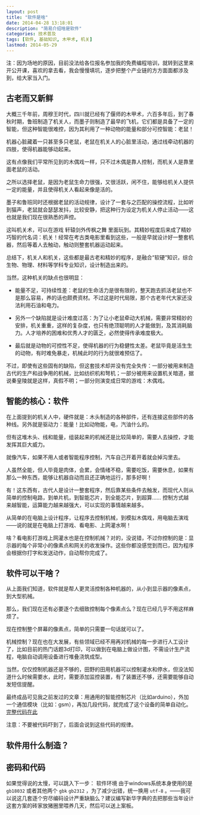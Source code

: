 ```yaml
---
layout: post
title: "软件是啥"
date: 2014-04-28 13:18:01
description: "简易介绍啥是软件"
categories: 技术普及
tags: [软件, 基础知识, 木甲术, 机关]
lastmod: 2014-05-29
---
```


注：因为场地的原因，目前没法给各位报名参加我的免费编程培训，就转到这里来开公开课，喜欢的拿去看，我会慢慢填坑，逐步把整个产业链的方方面面都涉及到，给大家当入门。

## 古老而又新鲜 ##

大概三千年前，周穆王时代，四川就已经有了偃师的木甲术，六百多年后，到了春秋时期，鲁班制造了机关人，而墨子则制造了最早的飞机，它们都是具备了一定的智能，但这种智能很难控，因为其利用了一种动物的能量和部分可控智能：老鼠！

机器心脏藏着一只甚至多只老鼠，老鼠在机关人的心脏里活动，通过线牵动机器的四肢，使得机器能够动起来。

这有点像我们平常所见到的木偶戏一样，只不过木偶是靠人控制，而机关人是靠里面老鼠的活动。

之所以选择老鼠，是因为老鼠生命力很强，又很活跃，闲不住，能够给机关人提供一定的能量，并且使得机关人看起来像是活的。

墨子和鲁班同时还根据老鼠的活动规律，设计了一套与之匹配的操控流程，比如听到猫声，老鼠就会瑟瑟发抖，比较安静，把这种行为设定为机关人停止活动——这也就是我们现在很熟悉的声控。

这叫机关术，可以在游戏 轩辕剑外传枫之舞 里面玩到。其精妙程度后来成了精妙巧智的代名词：机关！经常在考古类电影里看到这些，一般是早就设计好一整套机器，然后等着人去触动，触动则整套机器运动起来。

总结下，机关人和机关，这些都是最古老和精妙的程序，是融合“软硬”知识，综合生物、物理、材料等学科专业知识，设计制造出来的。

当然，这种机关的缺点也很明显：

+ 能量不足，可持续性差：老鼠的生命活力是很有限的，整天跑去抓活老鼠也不是那么容易，养的话也颇费资材。不过这是时代局限，那个古老年代大家还没法利用石油和电力。

+ 另外一个缺陷就是设计难度过高：为了让小老鼠牵动大机械，需要非常精妙的安排，机关重重，这样的复杂度，也只有绝顶聪明的人才能做到，及其消耗脑力。人才培养的困难和优秀人才的匮乏，必然使得传承难度极大。

+ 最后就是动物的可控性不足，使得机器的行为稳健性太差。老鼠毕竟是活生生的动物，有时难免暴走，机械此时的行为就很难预估了。

不过，即使有这些固有的缺陷，但这套技术却并没有完全失传：一部分被用来制造古代的生产和战争用的机械，比如纺织机和弩机；一部分被用来设置机关暗道，据说秦皇陵就是这样，真假不明；一部分则演变成日常的游戏：木偶戏。


## 智能的核心：软件 ##

在上面提到的机关人中，硬件就是：木头制造的各种部件，还有连接这些部件的各种线。另外就是驱动力：能量！比如动物能，电，汽油什么的。

但有这堆木头、线和能量，组装起来的机械还是比较简单的，需要人去操控，才能发挥其巨大威力。

就像汽车，如果不用人或者智能程序控制，汽车自己开着开着就会掉沟里去。

人虽然全能，但人毕竟是肉体，会累，会情绪不稳，需要吃饭，需要休息，如果有那么一种东西，能够让机器自动而且还正确地运行，那多好啊！

有！这东西有，古代人是设计一整套程序，然后靠某些条件去触发，而现代人则从简单的控制电路，到单片机，到智能芯片，到全能芯片，到超算……
控制方式越来越智能，运算能力越来越强大，可以实现的事情越来越多。

从简单的在电脑上设计程序，让程序去控制机械，到模拟木偶戏，用电脑去演戏——说的就是在电脑上打游戏、看电影、上网灌水啊！

啥？看电影打游戏上网灌水也是在控制机械？对的，没说错，不过你控制的是：显示器的每个非常小的像素点和网关的收发操作。这些你都没感觉到而已，因为程序会根据你打字和发送动作，自动帮你完成了。


## 软件可以干啥？ ##

从上面我们知道，软件就是帮人更灵活控制各种机器的，从小到显示器的像素点，到大型机械。

那么，我们现在还有必要逐个去细致控制每个像素点么？现在已经几乎不用这样麻烦了。

现在控制整个屏幕的像素点，简单的只需要一句话就可以了。

机械控制？现在也在大发展，有些领域已经不用再对机械的每一步进行人工设计了，比如目前的热门话题3d打印，可以做到在电脑上做设计图，不需设计生产流程，电脑自动调用设备进行堆叠浇筑成型。

当然，仅仅控制机器还是不够的，田野的田用机器可以控制灌水和停水，但没法知道什么时候需要水，此时，需要添加监控装置，有了装置还不够，还需要能够自动发短信提醒。

最终成品可见我之前发过的文章：用通用的智能控制芯片（比如arduino），外加一个通信模块（比如：gsm），再加几段代码，就完成了这个设备的简单自动化。[完整代码在此](https://github.com/skorokithakis/arduino-irrigation)

注意：不要被代码吓到了，后面会说到这些代码的规律。

## 软件用什么制造？ ##





## 密码和代码 ##



如果觉得说的太慢，可以跳入下一步：
软件环境
由于windows系统本身使用的是 `gb18032` 或者其他两个 `gbk` `gb2312` ，为了减少出错，统一换用 `utf-8` 。——我可以说这几套逐个穷尽编码设计严重缺脑么？建议编写新华字典的去把那些当年设计这套方案的砖家放猪圈里喂养几天，然后可以送上案板。




